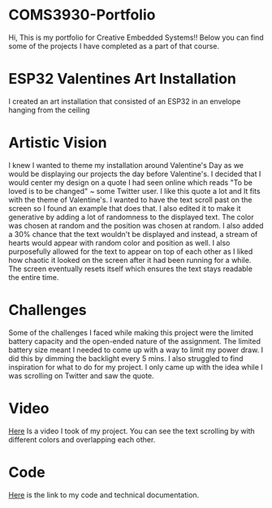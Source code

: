# COMS3930-Portfolio

Hi, This is my portfolio for Creative Embedded Systems!! Below you can find some of the projects I have completed as a part of that course.


# ESP32 Valentines Art Installation
I created an art installation that consisted of an ESP32 in an envelope hanging from the ceiling

# Artistic Vision
I knew I wanted to theme my installation around Valentine's Day as we would be displaying our projects the day before Valentine's.
I decided that I would center my design on a quote I had seen online which reads "To be loved is to be changed" ~ some Twitter user.
I like this quote a lot and It fits with the theme of Valentine's. I wanted to have the text scroll past on the screen so I found
an example that does that. I also edited it to make it generative by adding a lot of randomness to the displayed text. The color
was chosen at random and the position was chosen at random. I also added a 30% chance that the text wouldn't be displayed and instead,
a stream of hearts would appear with random color and position as well. I also purposefully allowed for the text to appear on top of 
each other as I liked how chaotic it looked on the screen after it had been running for a while. The screen eventually resets itself
which ensures the text stays readable the entire time.
# Challenges
Some of the challenges I faced while making this project were the limited battery capacity and the open-ended nature of the assignment.
The limited battery size meant I needed to come up with a way to limit my power draw. I did this by dimming the backlight every 5 mins.
I also struggled to find inspiration for what to do for my project. I only came up with the idea while I was scrolling on Twitter and 
saw the quote.
# Video
[Here](https://youtube.com/shorts/sWXqJz0Kr38?feature=share) Is a video I took of my project. You can see the text scrolling by with different colors and overlapping each other.


# Code
[Here](https://github.com/ahmadrawwagah/Ahmad_Scroll/tree/master) is the link to my code and technical documentation.
